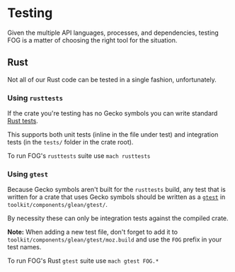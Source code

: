 # Testing

Given the multiple API languages, processes, and dependencies,
testing FOG is a matter of choosing the right tool for the situation.

## Rust

Not all of our Rust code can be tested in a single fashion, unfortunately.

### Using `rusttests`

If the crate you're testing has no Gecko symbols you can write standard
[Rust tests](https://doc.rust-lang.org/book/ch11-01-writing-tests.html).

This supports both unit tests
(inline in the file under test) and integration tests
(in the `tests/` folder in the crate root).

To run FOG's `rusttests` suite use `mach rusttests`

### Using `gtest`

Because Gecko symbols aren't built for the
`rusttests` build,
any test that is written for a crate that uses Gecko symbols should be written as a
[`gtest`](https://github.com/google/googletest)
in `toolkit/components/glean/gtest/`.

By necessity these can only be integration tests against the compiled crate.

**Note:** When adding a new test file, don't forget to add it to
`toolkit/components/glean/gtest/moz.build` and use the
`FOG` prefix in your test names.

To run FOG's Rust `gtest` suite use `mach gtest FOG.*`
